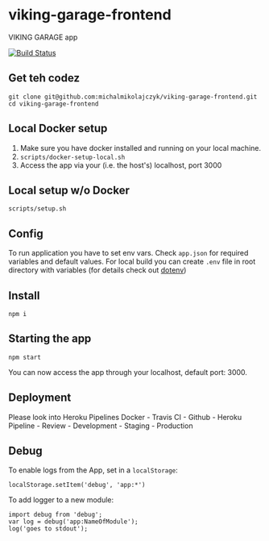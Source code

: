# viking-garage-frontend
VIKING GARAGE app

[![Build Status](https://travis-ci.org/michalmikolajczyk/viking-garage-frontend.svg?branch=master)](https://travis-ci.org/michalmikolajczyk/viking-garage-frontend)

## Get teh codez
```
git clone git@github.com:michalmikolajczyk/viking-garage-frontend.git
cd viking-garage-frontend
```

## Local Docker setup
1. Make sure you have docker installed and running on your local machine.
2. `scripts/docker-setup-local.sh`
3. Access the app via your (i.e. the host's) localhost, port 3000

## Local setup w/o Docker
```
scripts/setup.sh
```

## Config
To run application you have to set env vars. Check `app.json` for required variables and default values. For local build you can create `.env` file in root directory with variables (for details check out [dotenv](https://github.com/motdotla/dotenv))

## Install
```
npm i
```

## Starting the app
```
npm start
```
You can now access the app through your localhost, default port: 3000.

## Deployment

Please look into Heroku Pipelines
Docker - Travis CI - Github - Heroku Pipeline - Review - Development - Staging - Production

## Debug
To enable logs from the App, set in a `localStorage`:
```
localStorage.setItem('debug', 'app:*')
```
To add logger to a new module:
```
import debug from 'debug';
var log = debug('app:NameOfModule');
log('goes to stdout');
```

